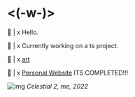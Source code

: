 # <(-w-)>

💬 |  x Hello.

🍊 |  x Currently working on a ts project.

🎨 |  x [art](https://pixiv.me/shokkuun)

🔗 |  x [Personal Website](https://www.shokkunn.art/) ITS COMPLETED!!!

![img](https://cdnb.artstation.com/p/assets/images/images/045/626/363/large/shokkunn-celestialdot-blue-planes-watermarked.jpg?1643160403)
_Celestial 2, me, 2022_


